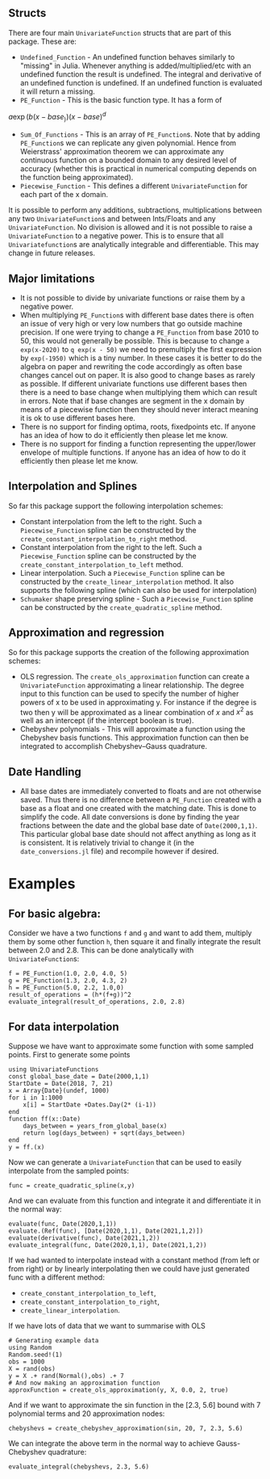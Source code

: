 ## Structs

There are four main `UnivariateFunction` structs that are part of this package. These are:
* `Undefined_Function` - An undefined function behaves similarly to "missing" in Julia. Whenever anything is added/multiplied/etc with an undefined function the result is undefined. The integral and derivative of an undefined function is undefined. If an undefined function is evaluated it will return a missing.
* `PE_Function` - This is the basic function type. It has a form of

$a \exp(b(x-base_)) (x-base)^d$

* `Sum_Of_Functions` - This is an array of `PE_Function`s. Note that by adding `PE_Function`s we can replicate any given polynomial. Hence from Weierstrass' approximation theorem we can approximate any continuous function on a bounded domain to any desired level of accuracy (whether this is practical in numerical computing depends on the function being approximated).
* `Piecewise_Function` - This defines a different `UnivariateFunction` for each part of the x domain.

It is possible to perform any additions, subtractions, multiplications between any two `UnivariateFunction`s and between Ints/Floats and any `UnivariateFunction`. No division is allowed and it is not possible to raise a `UnivariateFunction` to a negative power. This is to ensure that all `Univariatefunction`s are analytically integrable and differentiable. This may change in future releases.

## Major limitations
* It is not possible to divide by univariate functions or raise them by a negative power.
* When multiplying `PE_Function`s with different base dates there is often an issue of very high or very low numbers that go outside machine precision. If one were trying to change a `PE_Function` from base 2010 to 50, this would not generally be possible. This is because to change `a exp(x-2020)` to `q exp(x - 50)` we need to premultiply the first expression by `exp(-1950)` which is a tiny number. In these cases it is better to do the algebra on paper and rewriting the code accordingly as often base changes cancel out on paper. It is also good to change bases as rarely as possible. If different univariate functions use different bases then there is a need to base change when multiplying them which can result in errors. Note that if base changes are segment in the x domain by means of a piecewise function then they should never interact meaning it is ok to use different bases here.
* There is no support for finding optima, roots, fixedpoints etc. If anyone has an idea of how to do it efficiently then please let me know.
* There is no support for finding a function representing the upper/lower envelope of multiple functions. If anyone has an idea of how to do it efficiently then please let me know.

## Interpolation and Splines
So far this package support the following interpolation schemes:
* Constant interpolation from the left to the right. Such a `Piecewise_Function` spline can be constructed by the `create_constant_interpolation_to_right` method.
* Constant interpolation from the right to the left. Such a `Piecewise_Function` spline can be constructed by the `create_constant_interpolation_to_left` method.
* Linear interpolation. Such a `Piecewise_Function` spline can be constructed by the `create_linear_interpolation` method.
It also supports the following spline (which can also be used for interpolation)
* `Schumaker` shape preserving spline - Such a `Piecewise_Function` spline can be constructed by the `create_quadratic_spline` method.

## Approximation and regression
So for this package supports the creation of the following approximation schemes:
* OLS regression. The `create_ols_approximation` function can create a `UnivariateFunction` approximating a linear relationship. The degree input to this function can be used to specify the number of higher powers of x to be used in approximating y. For instance if the degree is two then y will be approximated as a linear combination of $x$ and $x^2$ as well as an intercept (if the intercept boolean is true).
* Chebyshev polynomials - This will approximate a function using the Chebyshev basis functions. This approximation function can then be integrated to accomplish Chebyshev–Gauss quadrature.



## Date Handling

* All base dates are immediately converted to floats and are not otherwise saved. Thus there is no difference between a `PE_Function` created with a base as a float and one created with the matching date. This is done to simplify the code. All date conversions is done by finding the year fractions between the date and the global base date of `Date(2000,1,1)`. This particular global base date should not affect anything as long as it is consistent. It is relatively trivial to change it (in the `date_conversions.jl` file) and recompile however if desired.

# Examples

## For basic algebra:

Consider we have a two functions `f` and `g` and want to add them, multiply them by some other function `h`, then square it and finally integrate the result between 2.0 and 2.8. This can be done analytically with `UnivariateFunction`s:
```
f = PE_Function(1.0, 2.0, 4.0, 5)
g = PE_Function(1.3, 2.0, 4.3, 2)
h = PE_Function(5.0, 2.2, 1.0,0)
result_of_operations = (h*(f+g))^2
evaluate_integral(result_of_operations, 2.0, 2.8)
```

## For data interpolation

Suppose we have want to approximate some function with some sampled points. First to generate some points
```
using UnivariateFunctions
const global_base_date = Date(2000,1,1)
StartDate = Date(2018, 7, 21)
x = Array{Date}(undef, 1000)
for i in 1:1000
    x[i] = StartDate +Dates.Day(2* (i-1))
end
function ff(x::Date)
    days_between = years_from_global_base(x)
    return log(days_between) + sqrt(days_between)
end
y = ff.(x)
```
Now we can generate a `UnivariateFunction` that can be used to easily interpolate from the sampled points:
```
func = create_quadratic_spline(x,y)
```
And we can evaluate from this function and integrate it and differentiate it in the normal way:
```
evaluate(func, Date(2020,1,1))
evaluate.(Ref(func), [Date(2020,1,1), Date(2021,1,2)])
evaluate(derivative(func), Date(2021,1,2))
evaluate_integral(func, Date(2020,1,1), Date(2021,1,2))
```
If we had wanted to interpolate instead with a constant method (from left or from right) or by linearly interpolating then we could have just generated func with a different method:
* `create_constant_interpolation_to_left`,
* `create_constant_interpolation_to_right`,
* `create_linear_interpolation`.

If we have lots of data that we want to summarise with OLS
```
# Generating example data
using Random
Random.seed!(1)
obs = 1000
X = rand(obs)
y = X .+ rand(Normal(),obs) .+ 7
# And now making an approximation function
approxFunction = create_ols_approximation(y, X, 0.0, 2, true)
```
And if we want to approximate the sin function in the [2.3, 5.6] bound with 7 polynomial terms and 20 approximation nodes:
```
chebyshevs = create_chebyshev_approximation(sin, 20, 7, 2.3, 5.6)
```
We can integrate the above term in the normal way to achieve Gauss-Chebyshev quadrature:
```
evaluate_integral(chebyshevs, 2.3, 5.6)
```
